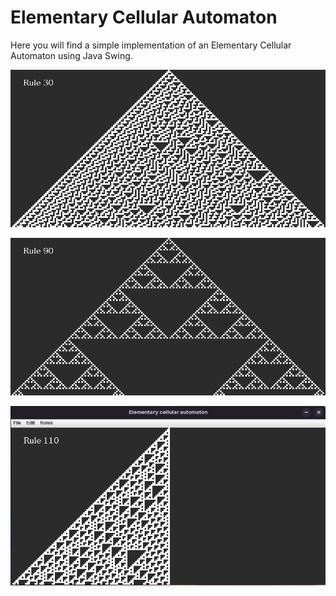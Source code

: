# Elementary Cellular Automaton

Here you will find a simple implementation of an Elementary Cellular Automaton using Java Swing.

![Rule 30](rule_30.png  "Rule 30" )

![Rule 90](rule_90.png  "Rule 90" )

![Interface](interface.png  "Interface" )
